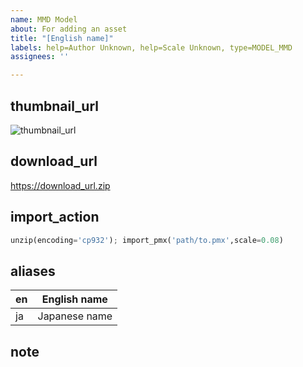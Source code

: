 ```yaml
---
name: MMD Model
about: For adding an asset
title: "[English name]"
labels: help=Author Unknown, help=Scale Unknown, type=MODEL_MMD
assignees: ''

---
```


## thumbnail_url
![thumbnail_url](https://thumbnail_url.png)

## download_url
https://download_url.zip

## import_action
```python
unzip(encoding='cp932'); import_pmx('path/to.pmx',scale=0.08)
```

## aliases
| en | English name |
|--|--|
| ja | Japanese name |

## note
